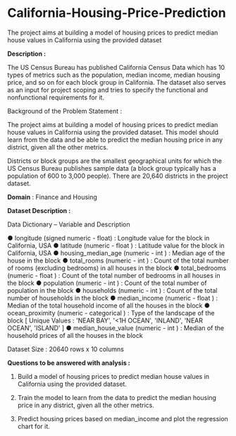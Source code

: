 # California-Housing-Price-Prediction
The project aims at building a model of housing prices to predict median house values in California using the provided dataset

**Description :**

The US Census Bureau has published California Census Data which has 10 types of metrics such as the population, median income, median housing price, and so on for each block group in California. The dataset also serves as an input for project scoping and tries to specify the functional and nonfunctional requirements for it.

Background of the Problem Statement :

The project aims at building a model of housing prices to predict median house values in California using the provided dataset. This model should learn from the data and be able to predict the median housing price in any district, given all the other metrics.

Districts or block groups are the smallest geographical units for which the US Census Bureau
publishes sample data (a block group typically has a population of 600 to 3,000 people). There are 20,640 districts in the project dataset.

**Domain** : Finance and Housing

**Dataset Description :**

Data Dictionary – Variable and Description

●	longitude (signed numeric - float) : Longitude value for the block in California, USA
●	latitude (numeric - float ) : Latitude value for the block in California, USA
●	housing_median_age (numeric - int ) : Median age of the house in the block
●	total_rooms (numeric - int ) : Count of the total number of rooms (excluding bedrooms) in all houses in the block
●	total_bedrooms (numeric - float ) : Count of the total number of bedrooms in all houses in the block
●	population (numeric - int ) : Count of the total number of population in the block
●	households (numeric - int ) : Count of the total number of households in the block
●	median_income (numeric - float ) : Median of the total household income of all the houses in the block
●	ocean_proximity (numeric - categorical ) : Type of the landscape of the block
[ Unique Values : 'NEAR BAY', '<1H OCEAN', 'INLAND', 'NEAR OCEAN', 'ISLAND'  ]
●	median_house_value (numeric - int ) : Median of the household prices of all the houses in the block

Dataset Size : 20640 rows x 10 columns

**Questions to be answered with analysis :**

1. Build a model of housing prices to predict median house values in California using the provided dataset.

2. Train the model to learn from the data to predict the median housing price in any district, given all the other metrics.

3. Predict housing prices based on median_income and plot the regression chart for it.

